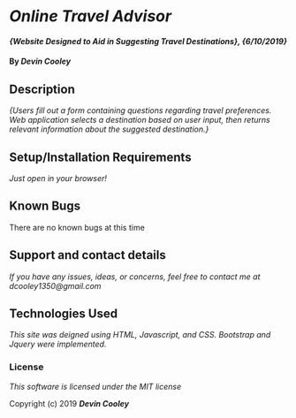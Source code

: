 # _Online Travel Advisor_

#### _{Website Designed to Aid in Suggesting Travel Destinations}, {6/10/2019}_

#### By _**Devin Cooley**_

## Description

_{Users fill out a form containing questions regarding travel preferences. Web application selects a destination based on user input, then returns relevant information about the suggested destination.}_

## Setup/Installation Requirements

_Just open in your browser!_

## Known Bugs

There are no known bugs at this time

## Support and contact details

_If you have any issues, ideas, or concerns, feel free to contact me at dcooley1350@gmail.com_

## Technologies Used

_This site was deigned using HTML, Javascript, and CSS. Bootstrap and Jquery were implemented._

### License

*This software is licensed under the MIT license*

Copyright (c) 2019 **_Devin Cooley_**
